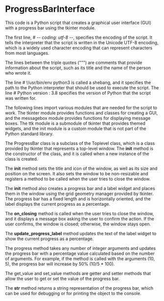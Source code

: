 # ProgressBarInterface

This code is a Python script that creates a graphical user interface (GUI) with a progress bar using the tkinter module.

The first line, # -*- coding: utf-8 -*-, specifies the encoding of the script. It tells the interpreter that the script is written in the Unicode UTF-8 encoding, which is a widely used character encoding that can represent characters from most languages.

The lines between the triple quotes (""") are comments that provide information about the script, such as its title and the name of the person who wrote it.

The line # !/usr/bin/env python3 is called a shebang, and it specifies the path to the Python interpreter that should be used to execute the script. The line # Python version : 3.8 specifies the version of Python that the script was written for.

The following lines import various modules that are needed for the script to work. The tkinter module provides functions and classes for creating a GUI, and the messagebox module provides functions for displaying message boxes. The ttk module is a submodule of tkinter that provides themed widgets, and the init module is a custom module that is not part of the Python standard library.

The ProgressBar class is a subclass of the Toplevel class, which is a class provided by tkinter that represents a top-level window. The __init__ method is the constructor of the class, and it is called when a new instance of the class is created.

The __init__ method sets the title and icon of the window, as well as its size and position on the screen. It also sets the window to be non-resizable and registers a method to be called when the user tries to close the window.

The __init__ method also creates a progress bar and a label widget and places them in the window using the grid geometry manager provided by tkinter. The progress bar has a fixed length and is horizontally oriented, and the label displays the current progress as a percentage.

The __on_closing__ method is called when the user tries to close the window, and it displays a message box asking the user to confirm the action. If the user confirms, the window is closed; otherwise, the window stays open.

The __update_progress_label__ method updates the text of the label widget to show the current progress as a percentage.

The progress method takes any number of integer arguments and updates the progress bar with a percentage value calculated based on the number of arguments. For example, if the method is called with the arguments (10, 5), the progress bar will increase by 50% (10/5 * 100).

The get_value and set_value methods are getter and setter methods that allow the user to get or set the value of the progress bar.

The __str__ method returns a string representation of the progress bar, which can be used for debugging or for printing the object to the console.
